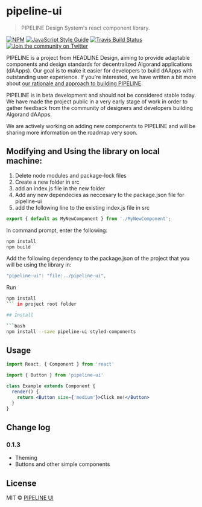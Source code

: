 # pipeline-ui

> PIPELINE Design System&#x27;s react component library.

[![NPM](https://img.shields.io/npm/v/pipeline-ui.svg)](https://www.npmjs.com/package/pipeline-ui)
[![JavaScript Style Guide](https://img.shields.io/badge/code_style-standard-brightgreen.svg)](https://standardjs.com)
[![Travis Build Status](https://travis-ci.com/headline-design/pipeline-ui.svg?branch=master)](https://travis-ci.com/headline-design/pipeline-ui)
[![Join the community on Twitter](https://twitter.com)](https://twitter.com/headline_crypto)

PIPELINE is a project from HEADLINE Design, aiming to provide adaptable components and design standards for decentralized Algorand applications (dAApps). Our goal is to make it easier for developers to build dAApps with outstanding user experience. If you're interested, we have written a bit more about [our rationale and approach to building PIPELINE](https://www.reddit.com/r/HEADLINECrypto).

PIPELINE is in beta development and should not be considered stable today. We have made the project public in a very early stage of work in order to gather feedback from the community of designers and developers building Algorand dAApps.

We are actively working on adding new components to PIPELINE and will be sharing more information on the roadmap very soon.

## Modifying and Using the library on local machine:
1. Delete node modules and package-lock files
2. Create a new folder in src
3. add an index.js file in the new folder
4. Add any new dependecies as neccesary to the package.json file for pipeline-ui
5. add the following line to the existing index.js file in src
```jsx
export { default as MyNewComponent } from './MyNewComponent';
```
In command prompt, enter the following: 

```bash cd pipeline-ui
npm install
npm build
```

Add the following dependency to the package.json of the project that you will be using the library in:

```jsx
"pipeline-ui": "file:../pipeline-ui",
```

Run 
```bash 
npm install
``` in project root folder

## Install

```bash
npm install --save pipeline-ui styled-components
```

## Usage

```jsx
import React, { Component } from 'react'

import { Button } from 'pipeline-ui'

class Example extends Component {
  render() {
    return <Button size={'medium'}>Click me!</Button>
  }
}
```

## Change log

### 0.1.3

- Theming
- Buttons and other simple components

## License

MIT © [PIPELINE UI](https://github.com/headline-design/pipeline-ui)
